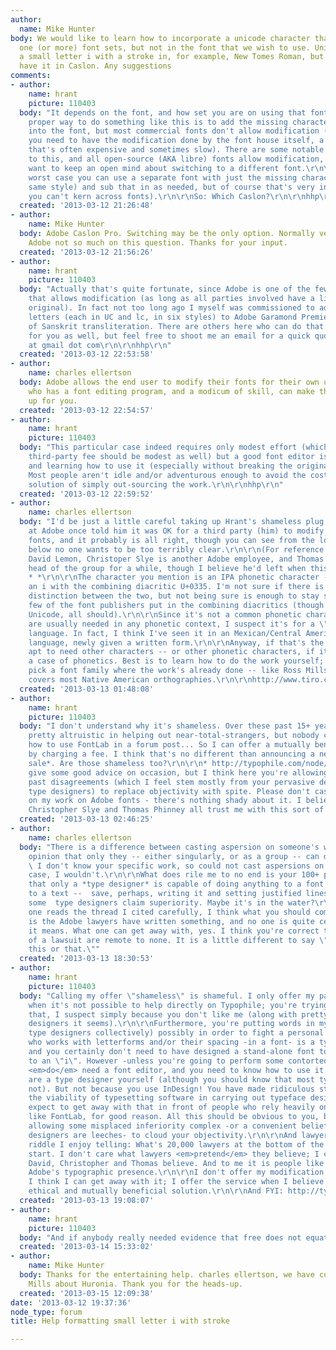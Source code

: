 ```yaml
---
author:
  name: Mike Hunter
body: We would like to learn how to incorporate a unicode character that exists in
  one (or more) font sets, but not in the font that we wish to use. Unicode 0268 is
  a small letter i with a stroke in, for example, New Tomes Roman, but we want to
  have it in Caslon. Any suggestions
comments:
- author:
    name: hrant
    picture: 110403
  body: "It depends on the font, and how set you are on using that font...\r\n\r\nThe
    proper way to do something like this is to add the missing character(s) directly
    into the font, but most commercial fonts don't allow modification (which means
    you need to have the modification done by the font house itself, a proposition
    that's often expensive and sometimes slow). There are some notable exceptions
    to this, and all open-source (AKA libre) fonts allow modification, but you might
    want to keep an open mind about switching to a different font.\r\n\r\nIn the absolute
    worst case you can use a separate font with just the missing characters (in the
    same style) and sub that in as needed, but of course that's very inelegant (plus
    you can't kern across fonts).\r\n\r\nSo: Which Caslon?\r\n\r\nhhp\r\n"
  created: '2013-03-12 21:26:48'
- author:
    name: Mike Hunter
  body: Adobe Caslon Pro. Switching may be the only option. Normally very helpful,
    Adobe not so much on this question. Thanks for your input.
  created: '2013-03-12 21:56:26'
- author:
    name: hrant
    picture: 110403
  body: "Actually that's quite fortunate, since Adobe is one of the few font houses
    that allows modification (as long as all parties involved have a license to the
    original). In fact not too long ago I myself was commissioned to add 10 accented
    letters (each in UC and lc, in six styles) to Adobe Garamond Premier for support
    of Sanskrit transliteration. There are others here who can do that sort of job
    for you as well, but feel free to shoot me an email for a quick quote: hpapazian
    at gmail dot com\r\n\r\nhhp\r\n"
  created: '2013-03-12 22:53:58'
- author:
    name: charles ellertson
  body: Adobe allows the end user to modify their fonts for their own use. Anyone
    who has a font editing program, and a modicum of skill, can make this character
    up for you.
  created: '2013-03-12 22:54:57'
- author:
    name: hrant
    picture: 110403
  body: "This particular case indeed requires only modest effort (which means any
    third-party fee should be modest as well) but a good font editor is not cheap,
    and learning how to use it (especially without breaking the original) isn't trivial.
    Most people aren't idle and/or adventurous enough to avoid the cost-effective
    solution of simply out-sourcing the work.\r\n\r\nhhp\r\n"
  created: '2013-03-12 22:59:52'
- author:
    name: charles ellertson
  body: "I'd be just a little careful taking up Hrant's shameless plug. David Lemon
    at Adobe once told him it was OK for a third party (him) to modify someone else's
    fonts, and it probably is all right, though you can see from the long discussion
    below no one wants to be too terribly clear.\r\n\r\n(For reference, aside form
    David Lemon, Christoper Slye is another Adobe employee, and Thomas Phinney was
    head of the group for a while, though I believe he'd left when this thread occurred.)\r\n\r\nhttp://typophile.com/node/47313?page=1\r\n\r\n*
    * *\r\n\r\nThe character you mention is an IPA phonetic character -- rather than
    an i with the combining diacritic U+0335. I'm not sure if there is any real syntactical
    distinction between the two, but not being sure is enough to stay safe. Besides,
    few of the font publishers put in the combining diacritics (though according to
    Unicode, all should).\r\n\r\nSince it's not a common phonetic character -- others
    are usually needed in any phonetic context, I suspect it's for a \"Native American\"
    language. In fact, I think I've seen it in an Mexican/Central American Indian
    language, newly given a written form.\r\n\r\nAnyway, if that's the case, you're
    apt to need other characters -- or other phonetic characters, if it really is
    a case of phonetics. Best is to learn how to do the work yourself; alternatively,
    pick a font family where the work's already done -- like Ross Mills Huronia, which
    covers most Native American orthographies.\r\n\r\nhttp://www.tiro.com/huronia/index.html"
  created: '2013-03-13 01:48:08'
- author:
    name: hrant
    picture: 110403
  body: "I don't understand why it's shameless. Over these past 15+ years I've been
    pretty altruistic in helping out near-total-strangers, but nobody can teach somebody
    how to use FontLab in a forum post... So I can offer a mutually beneficial avenue
    by charging a fee. I think that's no different than announcing a new font for
    sale*. Are those shameless too?\r\n\r\n* http://typophile.com/node/101182\r\n\r\nYou
    give some good advice on occasion, but I think here you're allowing our numerous
    past disagreements (which I feel stem mostly from your pervasive denigration of
    type designers) to replace objectivity with spite. Please don't cast aspersions
    on my work on Adobe fonts - there's nothing shady about it. I believe David Lemon,
    Christopher Slye and Thomas Phinney all trust me with this sort of thing.\r\n\r\nhhp\r\n"
  created: '2013-03-13 02:46:25'
- author:
    name: charles ellertson
  body: "There is a difference between casting aspersion on someone's work and someone's
    opinion that only they -- either singularly, or as a group -- can do such work.
    \ I don't know your specific work, so could not cast aspersions on it. In any
    case, I wouldn't.\r\n\r\nWhat does rile me to no end is your 100+ posts per fortnight
    that only a *type designer* is capable of doing anything to a font -- and often
    to a text --  save, perhaps, writing it and setting justified lines. Even here,
    some  type designers claim superiority. Maybe it's in the water?\r\n\r\n* * *\r\n\r\nIf
    one reads the thread I cited carefully, I think what you should come away with
    is the Adobe lawyers have written something, and no one is quite certain what
    it means. What one can get away with, yes. I think you're correct that the odds
    of a lawsuit are remote to none. It is a little different to say \"Adobe <strong>means</strong>
    this or that.\""
  created: '2013-03-13 18:30:53'
- author:
    name: hrant
    picture: 110403
  body: "Calling my offer \"shameless\" is shameful. I only offer my paid services
    when it's not possible to help directly on Typophile; you're trying to undermine
    that, I suspect simply because you don't like me (along with pretty much all type
    designers it seems).\r\n\r\nFurthermore, you're putting words in my mouth (and
    type designers collectively) possibly in order to fight a personal bugbear. Anybody
    who works with letterforms and/or their spacing -in a font- is a type designer,
    and you certainly don't need to have designed a stand-alone font to add a stroke
    to an \"i\". However -unless you're going to perform some contorted hack- you
    <em>do</em> need a font editor, and you need to know how to use it. In fact you
    are a type designer yourself (although you should know that most typesetters are
    not). But not because you use InDesign! You have made ridiculous statements concerning
    the viability of typesetting software in carrying out typeface design - don't
    expect to get away with that in front of people who rely heavily on something
    like FontLab, for good reason. All this should be obvious to you, but I feel you're
    allowing some misplaced inferiority complex -or a convenient belief that type
    designers are leeches- to cloud your objectivity.\r\n\r\nAnd lawyers? Here's a
    riddle I enjoy telling: What's 20,000 lawyers at the bottom of the sea? A good
    start. I don't care what lawyers <em>pretend</em> they believe; I care about what
    David, Christopher and Thomas believe. And to me it is people like that who represent
    Adobe's typographic presence.\r\n\r\nI don't offer my modification services because
    I think I can get away with it; I offer the service when I believe it's a legal,
    ethical and mutually beneficial solution.\r\n\r\nAnd FYI: http://typophile.com/node/101351\r\n\r\nhhp\r\n"
  created: '2013-03-13 19:08:07'
- author:
    name: hrant
    picture: 110403
  body: "And if anybody really needed evidence that free does not equate to easy:\r\nhttp://typophile.com/node/101395\r\n\r\nhhp\r\n"
  created: '2013-03-14 15:33:02'
- author:
    name: Mike Hunter
  body: Thanks for the entertaining help. charles ellertson, we have contacted Ross
    Mills about Huronia. Thank you for the heads-up.
  created: '2013-03-15 12:09:38'
date: '2013-03-12 19:37:36'
node_type: forum
title: Help formatting small letter i with stroke

---
```


